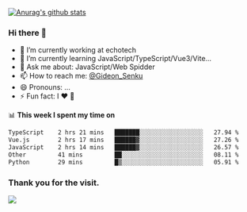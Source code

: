 [![Anurag's github stats](https://github-readme-stats.vercel.app/api?username=gideonsenku)](https://github.com/anuraghazra/github-readme-stats)
### Hi there 👋
- 🔭 I’m currently working at echotech
- 🌱 I’m currently learning JavaScript/TypeScript/Vue3/Vite...
- 💬 Ask me about: JavaScript/Web Spidder 
- 📫 How to reach me: [@Gideon_Senku](https://t.me/Gideon_Senku)
- 😄 Pronouns: ...
- ⚡ Fun fact: I ❤️ 🎵

📊 **This week I spent my time on**
<!--START_SECTION:waka-->

```txt
TypeScript    2 hrs 21 mins   ███████░░░░░░░░░░░░░░░░░░   27.94 %
Vue.js        2 hrs 17 mins   ██████▓░░░░░░░░░░░░░░░░░░   27.26 %
JavaScript    2 hrs 14 mins   ██████▓░░░░░░░░░░░░░░░░░░   26.57 %
Other         41 mins         ██░░░░░░░░░░░░░░░░░░░░░░░   08.11 %
Python        29 mins         █▒░░░░░░░░░░░░░░░░░░░░░░░   05.91 %
```

<!--END_SECTION:waka-->


### Thank you for the visit.
![](http://profile-counter.glitch.me/gideonsenku/count.svg)
<!--
**GideonSenku/GideonSenku** is a ✨ _special_ ✨ repository because its `README.md` (this file) appears on your GitHub profile.

Here are some ideas to get you started:

- 🔭 I’m currently working on ...
- 🌱 I’m currently learning ...
- 👯 I’m looking to collaborate on ...
- 🤔 I’m looking for help with ...
- 💬 Ask me about ...
- 📫 How to reach me: ...
- 😄 Pronouns: ...
- ⚡ Fun fact: ...
-->
